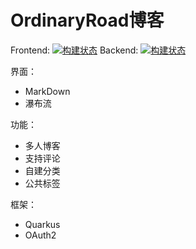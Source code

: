 # OrdinaryRoad博客

Frontend: [![构建状态](https://ordinaryroad.coding.net/badges/ordinaryroad/job/1483779/build.svg)](https://ordinaryroad.coding.net/p/ordinaryroad/ci/job)
Backend: [![构建状态](https://ordinaryroad.coding.net/badges/ordinaryroad/job/1495289/build.svg "Backend")](https://ordinaryroad.coding.net/p/ordinaryroad/ci/job)

界面：

- MarkDown
- 瀑布流

功能：

- 多人博客
- 支持评论
- 自建分类
- 公共标签

框架：

- Quarkus
- OAuth2